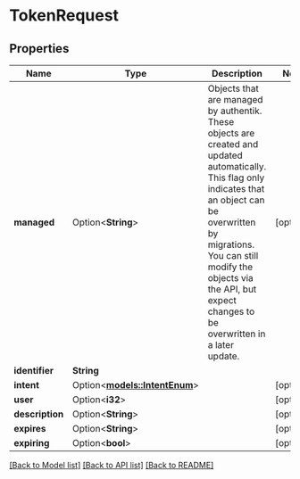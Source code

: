 # TokenRequest

## Properties

Name | Type | Description | Notes
------------ | ------------- | ------------- | -------------
**managed** | Option<**String**> | Objects that are managed by authentik. These objects are created and updated automatically. This flag only indicates that an object can be overwritten by migrations. You can still modify the objects via the API, but expect changes to be overwritten in a later update. | [optional]
**identifier** | **String** |  | 
**intent** | Option<[**models::IntentEnum**](IntentEnum.md)> |  | [optional]
**user** | Option<**i32**> |  | [optional]
**description** | Option<**String**> |  | [optional]
**expires** | Option<**String**> |  | [optional]
**expiring** | Option<**bool**> |  | [optional]

[[Back to Model list]](../README.md#documentation-for-models) [[Back to API list]](../README.md#documentation-for-api-endpoints) [[Back to README]](../README.md)


